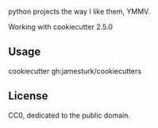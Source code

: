 python projects the way I like them, YMMV.

Working with cookiecutter 2.5.0

## Usage

cookiecutter gh:jamesturk/cookiecutters

## License

CC0, dedicated to the public domain.

